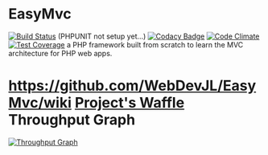 EasyMvc 
=====================
[![Build Status](https://travis-ci.org/WebDevJL/EasyMvc.svg?branch=master)](https://travis-ci.org/WebDevJL/EasyMvc) (PHPUNIT not setup yet...)
[![Codacy Badge](https://api.codacy.com/project/badge/grade/a9c5a146e7d549b9abb5ad64d474ac79)](https://www.codacy.com/app/webdev-jl/EasyMvc) 
[![Code Climate](https://codeclimate.com/github/WebDevJL/EasyMvc/badges/gpa.svg)](https://codeclimate.com/github/WebDevJL/EasyMvc)
[![Test Coverage](https://codeclimate.com/github/WebDevJL/EasyMvc/badges/coverage.svg)](https://codeclimate.com/github/WebDevJL/EasyMvc/coverage)
a PHP framework built from scratch to learn the MVC architecture for PHP web apps.

https://github.com/WebDevJL/EasyMvc/wiki
[Project's Waffle](https://waffle.io/WebDevJL/EasyMvc) Throughput Graph
=====================
[![Throughput Graph](https://graphs.waffle.io/WebDevJL/EasyMvc/throughput.svg)](https://waffle.io/WebDevJL/EasyMvc/metrics)
